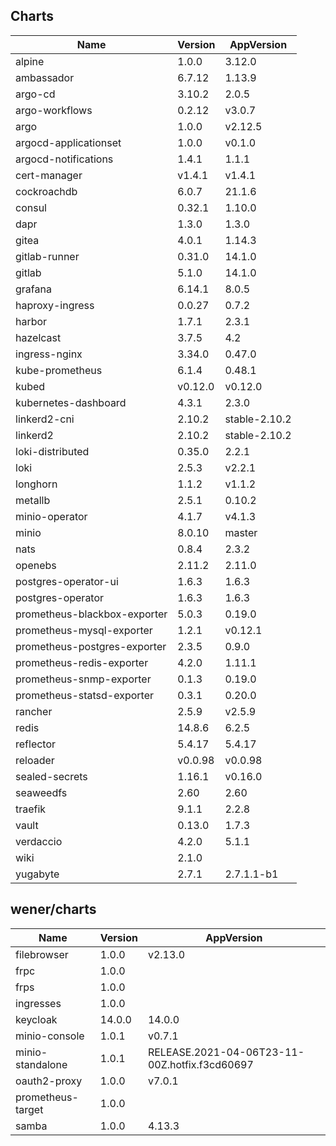 ## Charts

| Name | Version | AppVersion |
|------|---------|------------|
| alpine | 1.0.0 | 3.12.0 |
| ambassador | 6.7.12 | 1.13.9 |
| argo-cd | 3.10.2 | 2.0.5 |
| argo-workflows | 0.2.12 | v3.0.7 |
| argo | 1.0.0 | v2.12.5 |
| argocd-applicationset | 1.0.0 | v0.1.0 |
| argocd-notifications | 1.4.1 | 1.1.1 |
| cert-manager | v1.4.1 | v1.4.1 |
| cockroachdb | 6.0.7 | 21.1.6 |
| consul | 0.32.1 | 1.10.0 |
| dapr | 1.3.0 | 1.3.0 |
| gitea | 4.0.1 | 1.14.3 |
| gitlab-runner | 0.31.0 | 14.1.0 |
| gitlab | 5.1.0 | 14.1.0 |
| grafana | 6.14.1 | 8.0.5 |
| haproxy-ingress | 0.0.27 | 0.7.2 |
| harbor | 1.7.1 | 2.3.1 |
| hazelcast | 3.7.5 | 4.2 |
| ingress-nginx | 3.34.0 | 0.47.0 |
| kube-prometheus | 6.1.4 | 0.48.1 |
| kubed | v0.12.0 | v0.12.0 |
| kubernetes-dashboard | 4.3.1 | 2.3.0 |
| linkerd2-cni | 2.10.2 | stable-2.10.2 |
| linkerd2 | 2.10.2 | stable-2.10.2 |
| loki-distributed | 0.35.0 | 2.2.1 |
| loki | 2.5.3 | v2.2.1 |
| longhorn | 1.1.2 | v1.1.2 |
| metallb | 2.5.1 | 0.10.2 |
| minio-operator | 4.1.7 | v4.1.3 |
| minio | 8.0.10 | master |
| nats | 0.8.4 | 2.3.2 |
| openebs | 2.11.2 | 2.11.0 |
| postgres-operator-ui | 1.6.3 | 1.6.3 |
| postgres-operator | 1.6.3 | 1.6.3 |
| prometheus-blackbox-exporter | 5.0.3 | 0.19.0 |
| prometheus-mysql-exporter | 1.2.1 | v0.12.1 |
| prometheus-postgres-exporter | 2.3.5 | 0.9.0 |
| prometheus-redis-exporter | 4.2.0 | 1.11.1 |
| prometheus-snmp-exporter | 0.1.3 | 0.19.0 |
| prometheus-statsd-exporter | 0.3.1 | 0.20.0 |
| rancher | 2.5.9 | v2.5.9 |
| redis | 14.8.6 | 6.2.5 |
| reflector | 5.4.17 | 5.4.17 |
| reloader | v0.0.98 | v0.0.98 |
| sealed-secrets | 1.16.1 | v0.16.0 |
| seaweedfs | 2.60 | 2.60 |
| traefik | 9.1.1 | 2.2.8 |
| vault | 0.13.0 | 1.7.3 |
| verdaccio | 4.2.0 | 5.1.1 |
| wiki | 2.1.0 |  |
| yugabyte | 2.7.1 | 2.7.1.1-b1 |

## wener/charts

| Name | Version | AppVersion |
|------|---------|------------|
| filebrowser | 1.0.0 | v2.13.0 |
| frpc | 1.0.0 |  |
| frps | 1.0.0 |  |
| ingresses | 1.0.0 |  |
| keycloak | 14.0.0 | 14.0.0 |
| minio-console | 1.0.1 | v0.7.1 |
| minio-standalone | 1.0.1 | RELEASE.2021-04-06T23-11-00Z.hotfix.f3cd60697 |
| oauth2-proxy | 1.0.0 | v7.0.1 |
| prometheus-target | 1.0.0 |  |
| samba | 1.0.0 | 4.13.3 |
